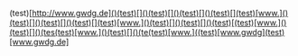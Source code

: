 (test)[http://www.gwdg.de]()(test)[]()(test)[]()(test)[]()(test)[](test)[www.]()(test)[]()(test)[]()(test)[](test)[www.]()(test)[]()(test)[]()(test)[(test)[www.]()(test)[]()(tes(test)[www.]()(test)[]()(te(test)[www.]((test)[www.gwdg](test)[www.gwdg.de]